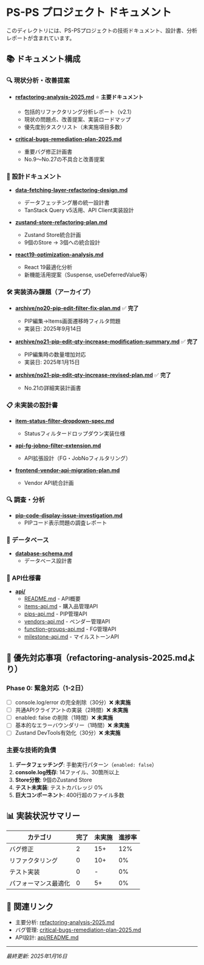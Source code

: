 # PS-PS プロジェクト ドキュメント

このディレクトリには、PS-PSプロジェクトの技術ドキュメント、設計書、分析レポートが含まれています。

## 📚 ドキュメント構成

### 🔍 現状分析・改善提案
- **[refactoring-analysis-2025.md](./refactoring-analysis-2025.md)** ⭐ **主要ドキュメント**
  - 包括的リファクタリング分析レポート（v2.1）
  - 現状の問題点、改善提案、実装ロードマップ
  - 優先度別タスクリスト（未実施項目多数）
  
- **[critical-bugs-remediation-plan-2025.md](./critical-bugs-remediation-plan-2025.md)**
  - 重要バグ修正計画書
  - No.9〜No.27の不具合と改善提案

### 📐 設計ドキュメント
- **[data-fetching-layer-refactoring-design.md](./data-fetching-layer-refactoring-design.md)**
  - データフェッチング層の統一設計書
  - TanStack Query v5活用、API Client実装設計

- **[zustand-store-refactoring-plan.md](./zustand-store-refactoring-plan.md)**
  - Zustand Store統合計画
  - 9個のStore → 3個への統合設計

- **[react19-optimization-analysis.md](./react19-optimization-analysis.md)**
  - React 19最適化分析
  - 新機能活用提案（Suspense, useDeferredValue等）

### 🛠️ 実装済み課題（アーカイブ）
- **[archive/no20-pip-edit-filter-fix-plan.md](./archive/no20-pip-edit-filter-fix-plan.md)** ✅ **完了**
  - PIP編集→Items画面遷移時フィルタ問題
  - 実装日: 2025年9月14日

- **[archive/no21-pip-edit-qty-increase-modification-summary.md](./archive/no21-pip-edit-qty-increase-modification-summary.md)** ✅ **完了**
  - PIP編集時の数量増加対応
  - 実装日: 2025年1月15日

- **[archive/no21-pip-edit-qty-increase-revised-plan.md](./archive/no21-pip-edit-qty-increase-revised-plan.md)** ✅ **完了**
  - No.21の詳細実装計画書

### 📋 未実装の設計書
- **[item-status-filter-dropdown-spec.md](./item-status-filter-dropdown-spec.md)**
  - Statusフィルタードロップダウン実装仕様
  
- **[api-fg-jobno-filter-extension.md](./api-fg-jobno-filter-extension.md)**
  - API拡張設計（FG・JobNoフィルタリング）

- **[frontend-vendor-api-migration-plan.md](./frontend-vendor-api-migration-plan.md)**
  - Vendor API統合計画


### 🔍 調査・分析
- **[pip-code-display-issue-investigation.md](./pip-code-display-issue-investigation.md)**
  - PIPコード表示問題の調査レポート

### 💾 データベース
- **[database-schema.md](./database-schema.md)**
  - データベース設計書

### 📡 API仕様書
- **[api/](./api/)**
  - [README.md](./api/README.md) - API概要
  - [items-api.md](./api/items-api.md) - 購入品管理API
  - [pips-api.md](./api/pips-api.md) - PIP管理API
  - [vendors-api.md](./api/vendors-api.md) - ベンダー管理API
  - [function-groups-api.md](./api/function-groups-api.md) - FG管理API
  - [milestone-api.md](./api/milestone-api.md) - マイルストーンAPI

## 🚨 優先対応事項（refactoring-analysis-2025.mdより）

### Phase 0: 緊急対応（1-2日）
- [ ] console.log/error の完全削除（30分）❌ **未実施**
- [ ] 共通APIクライアントの実装（2時間）❌ **未実施**
- [ ] enabled: false の削除（1時間）❌ **未実施**
- [ ] 基本的なエラーバウンダリー（1時間）❌ **未実施**
- [ ] Zustand DevTools有効化（30分）❌ **未実施**

### 主要な技術的負債
1. **データフェッチング**: 手動実行パターン（`enabled: false`）
2. **console.log残存**: 14ファイル、30箇所以上
3. **Store分散**: 9個のZustand Store
4. **テスト未実装**: テストカバレッジ 0%
5. **巨大コンポーネント**: 400行超のファイル多数

## 📊 実装状況サマリー

| カテゴリ | 完了 | 未実施 | 進捗率 |
|---------|------|--------|--------|
| バグ修正 | 2 | 15+ | 12% |
| リファクタリング | 0 | 10+ | 0% |
| テスト実装 | 0 | - | 0% |
| パフォーマンス最適化 | 0 | 5+ | 0% |

## 🔗 関連リンク

- 主要分析: [refactoring-analysis-2025.md](./refactoring-analysis-2025.md)
- バグ管理: [critical-bugs-remediation-plan-2025.md](./critical-bugs-remediation-plan-2025.md)
- API設計: [api/README.md](./api/README.md)

---

*最終更新: 2025年1月16日*
